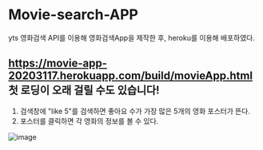 # Movie-search-APP
yts 영화검색 API를 이용해 영화검색App을 제작한 후, heroku를 이용해 배포하였다.

https://movie-app-20203117.herokuapp.com/build/movieApp.html
첫 로딩이 오래 걸릴 수도 있습니다!
---
1. 검색창에 "like 5"를 검색하면 좋아요 수가 가장 많은 5개의 영화 포스터가 뜬다.
2. 포스터를 클릭하면 각 영화의 정보를 볼 수 있다.

![image](https://user-images.githubusercontent.com/66251759/125166091-ea96cd80-e1d4-11eb-83b3-4c3f12ec275f.png)
